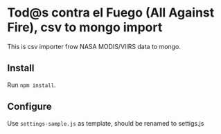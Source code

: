 # Tod@s contra el Fuego (All Against Fire), csv to mongo import

This is csv importer frow NASA MODIS/VIIRS data to mongo.

## Install

Run `npm install`.

## Configure

Use `settings-sample.js` as template, should be renamed to settigs.js
